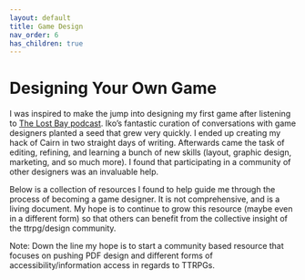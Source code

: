 ```yaml
---
layout: default
title: Game Design
nav_order: 6
has_children: true
---
```


# Designing Your Own Game
I was inspired to make the jump into designing my first game after listening to [The Lost Bay podcast](https://thelostbayrpg.blogspot.com/). Iko’s fantastic curation of conversations with game designers planted a seed that grew very quickly. I ended up creating my hack of Cairn in two straight days of writing. Afterwards came the task of editing, refining, and learning a bunch of new skills (layout, graphic design, marketing, and so much more). I found that participating in a community of other designers was an invaluable help.

Below is a collection of resources I found to help guide me through the process of becoming a game designer. It is not comprehensive, and is a living document. My hope is to continue to grow this resource (maybe even in a different form) so that others can benefit from the collective insight of the ttrpg/design community.

Note: Down the line my hope is to start a community based resource that focuses on pushing PDF design and different forms of accessibility/information access in regards to TTRPGs.
